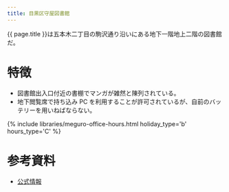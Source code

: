 ```yaml
---
title: 目黒区守屋図書館
---
```


{{ page.title }}は五本木二丁目の駒沢通り沿いにある地下一階地上二階の図書館だ。

# 特徴

* 図書館出入口付近の書棚でマンガが雑然と陳列されている。
* 地下閲覧席で持ち込み PC を利用することが許可されているが、自前のバッテリーを用いねばならない。

{% include libraries/meguro-office-hours.html holiday_type='b' hours_type='C' %}

# 参考資料

* [公式情報](http://www.meguro-library.jp/locations/moriya-loc/)
